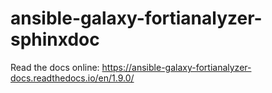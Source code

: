 # ansible-galaxy-fortianalyzer-sphinxdoc

Read the docs online: https://ansible-galaxy-fortianalyzer-docs.readthedocs.io/en/1.9.0/
